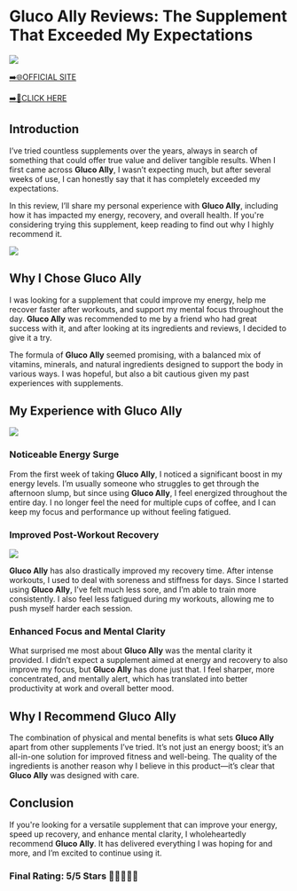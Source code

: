 # **Gluco Ally Reviews**: The Supplement That Exceeded My Expectations

[![](https://static.vecteezy.com/system/resources/thumbnails/019/896/014/small/buy-now-gradient-button-with-cart-symbol-buy-now-illustration-png.png)](https://edetoop.top/lander/sugarpreland-1/glucoally.html) 

[➡️🌐OFFICIAL SITE](https://edetoop.top/lander/sugarpreland-1/glucoally.html) 

[➡️🔗CLICK HERE](https://edetoop.top/lander/sugarpreland-1/glucoally.html) 


## Introduction

I’ve tried countless supplements over the years, always in search of something that could offer true value and deliver tangible results. When I first came across **Gluco Ally**, I wasn’t expecting much, but after several weeks of use, I can honestly say that it has completely exceeded my expectations.

In this review, I’ll share my personal experience with **Gluco Ally**, including how it has impacted my energy, recovery, and overall health. If you're considering trying this supplement, keep reading to find out why I highly recommend it.

[![](https://wallpapers.com/images/hd/red-order-now-button-udg4jcj4arvn8b0n-2.png)](https://edetoop.top/lander/sugarpreland-1/glucoally.html)  

## Why I Chose **Gluco Ally**

I was looking for a supplement that could improve my energy, help me recover faster after workouts, and support my mental focus throughout the day. **Gluco Ally** was recommended to me by a friend who had great success with it, and after looking at its ingredients and reviews, I decided to give it a try.

The formula of **Gluco Ally** seemed promising, with a balanced mix of vitamins, minerals, and natural ingredients designed to support the body in various ways. I was hopeful, but also a bit cautious given my past experiences with supplements.

## My Experience with **Gluco Ally**

[![](https://static.vecteezy.com/system/resources/thumbnails/019/896/014/small/buy-now-gradient-button-with-cart-symbol-buy-now-illustration-png.png)](https://edetoop.top/lander/sugarpreland-1/glucoally.html)

### Noticeable Energy Surge

From the first week of taking **Gluco Ally**, I noticed a significant boost in my energy levels. I’m usually someone who struggles to get through the afternoon slump, but since using **Gluco Ally**, I feel energized throughout the entire day. I no longer feel the need for multiple cups of coffee, and I can keep my focus and performance up without feeling fatigued.

### Improved Post-Workout Recovery

[![](https://wallpapers.com/images/hd/red-order-now-button-udg4jcj4arvn8b0n-2.png)](https://edetoop.top/lander/sugarpreland-1/glucoally.html)  

**Gluco Ally** has also drastically improved my recovery time. After intense workouts, I used to deal with soreness and stiffness for days. Since I started using **Gluco Ally**, I’ve felt much less sore, and I’m able to train more consistently. I also feel less fatigued during my workouts, allowing me to push myself harder each session.

### Enhanced Focus and Mental Clarity

What surprised me most about **Gluco Ally** was the mental clarity it provided. I didn’t expect a supplement aimed at energy and recovery to also improve my focus, but **Gluco Ally** has done just that. I feel sharper, more concentrated, and mentally alert, which has translated into better productivity at work and overall better mood.

## Why I Recommend **Gluco Ally**

The combination of physical and mental benefits is what sets **Gluco Ally** apart from other supplements I’ve tried. It’s not just an energy boost; it’s an all-in-one solution for improved fitness and well-being. The quality of the ingredients is another reason why I believe in this product—it’s clear that **Gluco Ally** was designed with care.

## Conclusion

If you're looking for a versatile supplement that can improve your energy, speed up recovery, and enhance mental clarity, I wholeheartedly recommend **Gluco Ally**. It has delivered everything I was hoping for and more, and I’m excited to continue using it.

### Final Rating: 5/5 Stars 🌟🌟🌟🌟🌟
